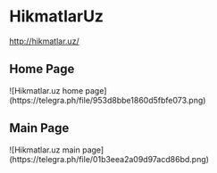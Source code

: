 # HikmatlarUz
http://hikmatlar.uz/

<h2>Home Page</h2>
![Hikmatlar.uz home page](https://telegra.ph/file/953d8bbe1860d5fbfe073.png)

<h2>Main Page</h2>
![Hikmatlar.uz main page](https://telegra.ph/file/01b3eea2a09d97acd86bd.png)
